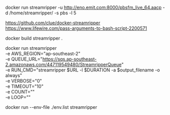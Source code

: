 docker run streamripper -u http://eno.emit.com:8000/pbsfm_live_64.aacp -d /home/streamripper/ -s pbs -l 5 

https://github.com/clue/docker-streamripper
https://www.lifewire.com/pass-arguments-to-bash-script-2200571

docker build streamripper .

docker run streamripper \
-e AWS_REGION="ap-southeast-2" \
-e QUEUE_URL="https://sqs.ap-southeast-2.amazonaws.com/447119549480/StreamripperQueue" \
-e RUN_CMD="streamripper $URL -l $DURATION -a $output_filename -o always" \
-e VERBOSE="0" \
-e TIMEOUT="10" \
-e COUNT="" \
-e LOOP="" 

docker run --env-file ./env.list streamripper 